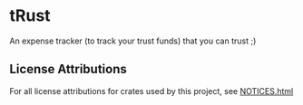 # tRust
An expense tracker (to track your trust funds) that you can trust ;)

## License Attributions
For all license attributions for crates used by this project, see
[NOTICES.html](notices.html)
